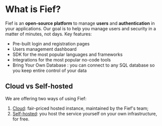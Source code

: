 # What is Fief?

Fief is an **open-source platform** to manage **users** and **authentication** in your applications. Our goal is to help you manage users and security in a matter of minutes, not days. Key features:

* Pre-built login and registration pages
* Users management dashboard
* SDK for the most popular languages and frameworks
* Integrations for the most popular no-code tools
* Bring Your Own Database : you can connect to any SQL database so you keep entire control of your data

## Cloud vs Self-hosted

We are offering two ways of using Fief:

1. [Cloud](https://www.fief.dev): fair-priced hosted instance, maintained by the Fief's team;
2. [Self-hosted](./self-hosting/quickstart.md): you host the service yourself on your own infrastructure, for free.
